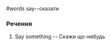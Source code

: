 #words 
say--сказати
<!--SR:!2022-11-07,4,270-->
### Речення
1. Say something -- Скажи що-небудь
<!--SR:!2022-11-04,1,230-->

